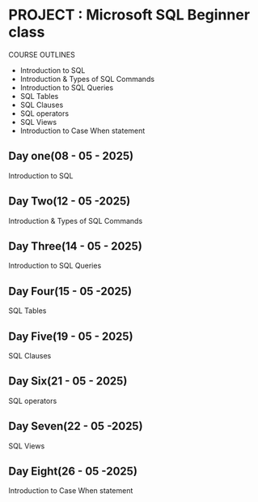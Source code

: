 # PROJECT : Microsoft SQL Beginner class

COURSE OUTLINES

- Introduction to SQL 
- Introduction & Types of SQL Commands
- Introduction to SQL Queries
- SQL Tables
- SQL Clauses
- SQL operators
- SQL Views
- Introduction to Case When statement

## Day one(08 - 05 - 2025) 

Introduction to SQL

## Day Two(12 - 05 -2025)

Introduction & Types of SQL Commands

## Day Three(14 - 05 - 2025)

Introduction to SQL Queries

## Day Four(15 - 05 -2025)

SQL Tables

## Day Five(19 - 05 - 2025)

SQL Clauses

## Day Six(21 - 05 - 2025)

SQL operators

## Day Seven(22 - 05 -2025)

SQL Views

## Day Eight(26 - 05 -2025) 

Introduction to Case When statement
